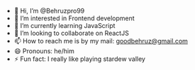 - 👋 Hi, I’m @Behruzpro99
- 👀 I’m interested in Frontend development
- 🌱 I’m currently learning JavaScript
- 💞️ I’m looking to collaborate on ReactJS
- 📫 How to reach me is by my mail: goodbehruz@gmail.com
- 😄 Pronouns: he/him
- ⚡ Fun fact: I really like playing stardew valley

<!---
Behruzpro99/Behruzpro99 is a ✨ special ✨ repository because its `README.md` (this file) appears on your GitHub profile.
You can click the Preview link to take a look at your changes.
--->
